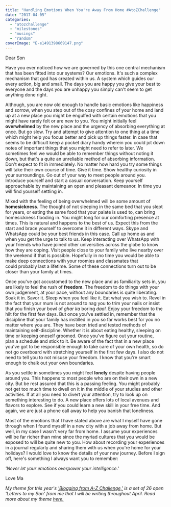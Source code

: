 ```yaml
---
title: "Handling Emotions When You're Away From Home #AtoZChallenge"
date: "2017-04-05"
categories: 
  - "atozchallenge"
  - "milestones"
  - "musings"
  - "random"
coverImage: "E-e1491398669147.png"
---
```


Dear Son

Have you ever noticed how we are governed by this one central mechanism that has been fitted into our systems? Our emotions. It's such a complex mechanism that god has created within us. A system which guides our every action, big and small. The days you are happy you give your best to everyone and the days you are unhappy you simply can't seem to get anything done right.

Although, you are now old enough to handle basic emotions like happiness and sorrow, when you step out of the cosy confines of your home and land up at a new place you might be engulfed with certain emotions that you might have rarely felt or are new to you. You might initially feel **overwhelmed** by the new place and the urgency of absorbing everything at once. But go slow. Try and attempt to give attention to one thing at a time which might help you focus better and pick up things faster. In case that seems to be difficult keep a pocket diary handy wherein you could jot down notes of important things that you might need to refer to later. We sometimes feel we would be able to remember things without noting it down, but that's a quite an unreliable method of absorbing information. Don't expect to fit in immediately. No matter how hard you try some things will take their own course of time. Give it time. Show healthy curiosity in your surroundings. Go out of your way to meet people around you. Introduce yourself and start a casual conversation. Keep yourself approachable by maintaining an open and pleasant demeanor. In time you will find yourself settling in.

Mixed with the feeling of being overwhelmed will be some amount of **homesickness**. The thought of not sleeping in the same bed that you slept for years, or eating the same food that your palate is used to, can bring homesickness flooding in. You might long for our comforting presence at times. This is natural and happens to the best of us. Expect this from the start and brace yourself to overcome it in different ways. Skype and WhatsApp could be your best friends in this case. Call up home as and when you get the urge to talk to us. Keep interacting over WhatsApp with your friends who have joined other universities across the globe to know how they are coping. Visit people close to your family who live nearby over the weekend if that is possible. Hopefully in no time you would be able to make deep connections with your roomies and classmates that could probably last a lifetime. Some of these connections turn out to be closer than your family at times.

Once you've got accustomed to the new place and as familiarity sets in, you are likely to feel the rush of **freedom**. The freedom to do things with your own judgement, at your pace, without any boundaries is quite liberating. Soak it in. Savor it. Sleep when you feel like it. Eat what you wish to. Revel in the fact that your mum is not around to nag you to trim your nails or insist that you finish your bowl of _ghar ka_ boring _daal._ Enjoy your freedom to the hilt for the first few days. But once you've settled in, remember that the discipline that your family has instilled in you so far works best for you no matter where you are. They have been tried and tested methods of maintaining self-discipline. Whether it is about eating healthy, sleeping on time or keeping oneself groomed. Once you've figure out your routine, plan a schedule and stick to it. Be aware of the fact that in a new place you've got to be responsible enough to take care of your own health, so do not go overboard with stretching yourself in the first few days. I also do not need to tell you to not misuse your freedom. I know that you're smart enough to chalk out your own boundaries.

As you settle in sometimes you might feel **lonely** despite having people around you. This happens to most people who are on their own in a new city. But be rest assured that this is a passing feeling. You might probably not get too much time to dwell on it in the middle of your studies and other activities. If at all you need to divert your attention, try to look up on something interesting to do. A new place offers lots of local avenues and flavors to explore. See if you could learn a new skill in your free time. And again, we are just a phone call away to help you banish that loneliness.

Most of the emotions that I have stated above are what I myself have gone through when I found myself in a new city with a job away from home. But well, in my case I wasn't very far from home. I assume your experiences will be far richer than mine since the myriad cultures that you would be exposed to will be quite new to you. How about recording your experiences in a journal regularly and sharing them with us when you're home for your holidays? I would love to know the details of your new journey. Before I sign off, here's something I always want you to remember:

_'Never let your emotions overpower your intelligence.'_

Love Ma

_My theme for this year's ['Blogging from A-Z Challenge,'](http://www.a-to-zchallenge.com/) is a set of 26 open 'Letters to my Son' from me that I will be writing throughout April. Read more about my theme [here.](http://ifsbutsandsetcs.com/2017/03/theme-reveal-atozchallenge-2017-letters-to-my-son/)_
